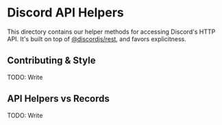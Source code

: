 # Discord API Helpers

This directory contains our helper methods for accessing Discord's HTTP API. It's built on top of [@discordjs/rest](https://www.npmjs.com/package/@discordjs/rest), and favors explicitness.

## Contributing & Style

TODO: Write

## API Helpers vs Records

TODO: Write
